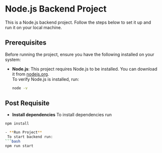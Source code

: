 # Node.js Backend Project

This is a Node.js backend project. Follow the steps below to set it up and run it on your local machine.

## Prerequisites

Before running the project, ensure you have the following installed on your system:

- **Node.js**: This project requires Node.js to be installed. You can download it from [nodejs.org](https://nodejs.org/).  
  To verify Node.js is installed, run:
  ```bash
  node -v

## Post Requisite
- **Install dependencies**
  To install dependencies run 
 ```bash
 npm install

- **Run Project**
  To start backend run:
```bash
npm run start 
